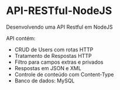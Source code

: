 # API-RESTful-NodeJS
Desenvolvendo uma API Restful em NodeJS

API contém:
- CRUD de Users com rotas HTTP
- Tratamento de Respostas HTTP
- Filtro para campos extras e privados
- Respostas em JSON e XML
- Controle de conteúdo com Content-Type
- Banco de dados: MySQL

